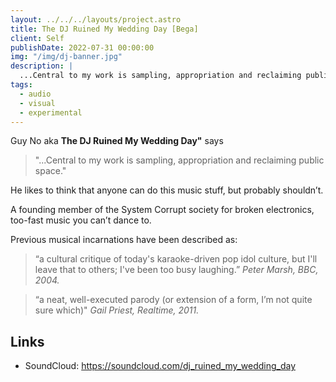 ```yaml
---
layout: ../../../layouts/project.astro
title: The DJ Ruined My Wedding Day [Bega]
client: Self
publishDate: 2022-07-31 00:00:00
img: "/img/dj-banner.jpg"
description: |
  ...Central to my work is sampling, appropriation and reclaiming public space
tags:
  - audio
  - visual
  - experimental
---
```


Guy No aka **The DJ Ruined My Wedding Day"** says

> "...Central to my work is sampling, appropriation and reclaiming public space."

He likes to think that anyone can do this music stuff, but probably shouldn’t.

A founding member of the System Corrupt society for broken electronics, too-fast music you
can’t dance to.

Previous musical incarnations have been described as:

> “a cultural critique of today's karaoke-driven pop idol culture, but I'll leave that to others; I've
been too busy laughing.” 
*Peter Marsh, BBC, 2004.*

> “a neat, well-executed parody (or extension of a form, I’m not quite sure which)" 
*Gail Priest, Realtime, 2011.*

## Links
 - SoundCloud: https://soundcloud.com/dj_ruined_my_wedding_day
